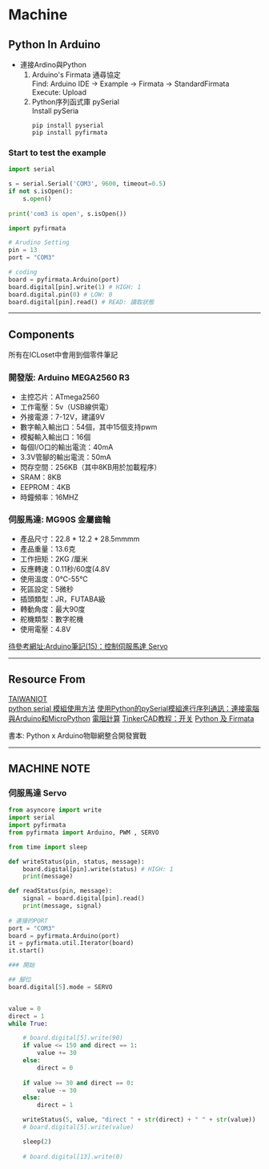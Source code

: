 
# Machine

## Python In Arduino
+ 連接Ardino與Python
  1. Arduino's Firmata 通尋協定  
    Find: Arduino IDE -> Example -> Firmata -> StandardFirmata  
    Execute: Upload
  2. Python序列函式庫 pySerial   
     Install pySeria
     ```
     pip install pyserial
     pip install pyfirmata
     ```

### Start to test the example
```python
import serial 

s = serial.Serial('COM3', 9600, timeout=0.5)
if not s.isOpen():
    s.open()
    
print('com3 is open', s.isOpen())
```

```python
import pyfirmata

# Arudino Setting
pin = 13
port = "COM3"

# coding
board = pyfirmata.Arduino(port)
board.digital[pin].write(1) # HIGH: 1
board.digital.pin(0) # LOW: 0
board.digital[pin].read() # READ: 讀取狀態

```

---
## Components
所有在ICLoset中會用到個零件筆記

### 開發版: Arduino MEGA2560 R3

+ 主控芯片：ATmega2560
+ 工作電壓：5v（USB線供電）
+ 外接電源：7-12V，建議9V
+ 數字輸入輸出口：54個，其中15個支持pwm
+ 模擬輸入輸出口：16個
+ 每個I/O口的輸出電流：40mA
+ 3.3V管腳的輸出電流：50mA
+ 閃存空間：256KB（其中8KB用於加載程序）
+ SRAM：8KB
+ EEPROM：4KB
+ 時鐘頻率：16MHZ

### 伺服馬達: MG90S 金屬齒輪
+ 產品尺寸：22.8 * 12.2 * 28.5mmmm
+ 產品重量：13.6克
+ 工作扭矩：2KG /厘米
+ 反應轉速：0.11秒/60度(4.8V
+ 使用溫度：0℃-55℃
+ 死區設定：5微秒 
+ 插頭類型：JR，FUTABA級 
+ 轉動角度：最大90度
+ 舵機類型：數字舵機 
+ 使用電壓：4.8V

[待參考網址:Arduino筆記(15)：控制伺服馬達 Servo](https://atceiling.blogspot.com/2017/03/arduino.html)

---

## Resource From
[TAIWANIOT](https://www.taiwaniot.com.tw/product/arduino-mega-2560-r3-%E9%96%8B%E7%99%BC%E6%9D%BF-atmega2560-16au/)  
[python serial 模組使用方法](https://codertw.com/%E7%A8%8B%E5%BC%8F%E8%AA%9E%E8%A8%80/466944/)
[使用Python的pySerial模組進行序列通訊：連接電腦與Arduino和MicroPython](https://swf.com.tw/?p=1188)
[電阻計算](https://www.digikey.tw/zh/resources/conversion-calculators/conversion-calculator-resistor-color-code)
[TinkerCAD教程：开关](https://www.youtube.com/watch?v=7MRaNhBQ3Kc)
[Python 及 Firmata](https://medium.com/jeasee%E9%9A%A8%E7%AD%86/python-%E5%8F%8A-firmata-c8d104c1cf00)

書本: Python x Arduino物聯網整合開發實戰


----

## MACHINE NOTE



### 伺服馬達 Servo
```python
from asyncore import write
import serial 
import pyfirmata
from pyfirmata import Arduino, PWM , SERVO

from time import sleep

def writeStatus(pin, status, message):
    board.digital[pin].write(status) # HIGH: 1
    print(message)

def readStatus(pin, message):
    signal = board.digital[pin].read()
    print(message, signal)
    
# 連接的PORT
port = "COM3"
board = pyfirmata.Arduino(port)
it = pyfirmata.util.Iterator(board)
it.start()

### 開始

## 腳位
board.digital[5].mode = SERVO


value = 0
direct = 1
while True:

    # board.digital[5].write(90)
    if value <= 150 and direct == 1:
        value += 30
    else:
        direct = 0
        
    if value >= 30 and direct == 0:
        value -= 30
    else:
        direct = 1

    writeStatus(5, value, "direct " + str(direct) + " " + str(value))
    # board.digital[5].write(value)

    sleep(2)
    
    # board.digital[13].write(0)

```